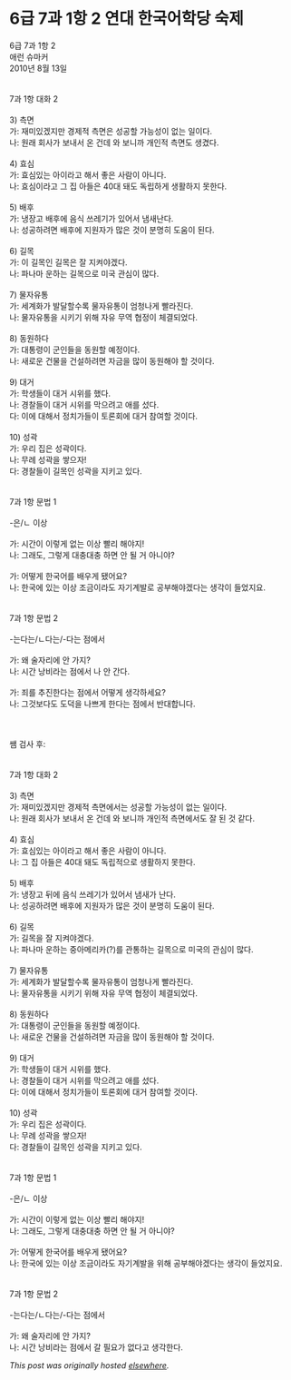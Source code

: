 # 6급 7과 1항 2 연대 한국어학당 숙제

<p>6&#44553; 7&#44284; 1&#54637; 2<br>&#50528;&#47088; &#49800;&#47560;&#52964;<br>2010&#45380; 8&#50900; 13&#51068;<br><br><br>7&#44284; 1&#54637; &#45824;&#54868; 2<br><br>3) &#52769;&#47732;<br>&#44032;: &#51116;&#48120;&#51080;&#44192;&#51648;&#47564; &#44221;&#51228;&#51201; &#52769;&#47732;&#51008; &#49457;&#44277;&#54624; &#44032;&#45733;&#49457;&#51060; &#50630;&#45716; &#51068;&#51060;&#45796;.<br>&#45208;: &#50896;&#47000; &#54924;&#49324;&#44032; &#48372;&#45236;&#49436; &#50728; &#44148;&#45936; &#50752; &#48372;&#45768;&#44620; &#44060;&#51064;&#51201; &#52769;&#47732;&#46020; &#49373;&#44220;&#45796;.<br><br>4) &#54952;&#49900;<br>&#44032;: &#54952;&#49900;&#51080;&#45716; &#50500;&#51060;&#46972;&#44256; &#54644;&#49436; &#51339;&#51008; &#49324;&#46988;&#51060; &#50500;&#45768;&#45796;.<br>&#45208;: &#54952;&#49900;&#51060;&#46972;&#44256; &#44536; &#51665; &#50500;&#46308;&#51008; 40&#45824; &#46076;&#46020; &#46021;&#47549;&#54616;&#44172; &#49373;&#54876;&#54616;&#51648; &#47803;&#54620;&#45796;.<br><br>5) &#48176;&#54980;<br>&#44032;: &#45257;&#51109;&#44256; &#48176;&#54980;&#50640; &#51020;&#49885; &#50416;&#47112;&#44592;&#44032; &#51080;&#50612;&#49436; &#45252;&#49352;&#45212;&#45796;.<br>&#45208;: &#49457;&#44277;&#54616;&#47140;&#47732; &#48176;&#54980;&#50640; &#51648;&#50896;&#51088;&#44032; &#47566;&#51008; &#44163;&#51060; &#48516;&#47749;&#55176; &#46020;&#50880;&#51060; &#46108;&#45796;.<br><br>6) &#44600;&#47785;<br>&#44032;: &#51060; &#44600;&#47785;&#51064; &#44600;&#47785;&#51008; &#51096; &#51648;&#53020;&#50556;&#44192;&#45796;.<br>&#45208;: &#54028;&#45208;&#47560; &#50868;&#54616;&#45716; &#44600;&#47785;&#51004;&#47196; &#48120;&#44397; &#44288;&#49900;&#51060; &#47566;&#45796;.<br><br>7) &#47932;&#51088;&#50976;&#53685;<br>&#44032;: &#49464;&#44228;&#54868;&#44032; &#48156;&#45804;&#54624;&#49688;&#47197; &#47932;&#51088;&#50976;&#53685;&#51060; &#50628;&#52397;&#45208;&#44172; &#48744;&#46972;&#51652;&#45796;.<br>&#45208;: &#47932;&#51088;&#50976;&#53685;&#51012; &#49884;&#53412;&#44592; &#50948;&#54644; &#51088;&#50976; &#47924;&#50669; &#54801;&#51221;&#51060; &#52404;&#44208;&#46104;&#50632;&#45796;.<br><br>8) &#46041;&#50896;&#54616;&#45796;<br>&#44032;: &#45824;&#53685;&#47161;&#51060; &#44400;&#51064;&#46308;&#51012; &#46041;&#50896;&#54624; &#50696;&#51221;&#51060;&#45796;.<br>&#45208;: &#49352;&#47196;&#50868; &#44148;&#47932;&#51012; &#44148;&#49444;&#54616;&#47140;&#47732; &#51088;&#44552;&#51012; &#47566;&#51060; &#46041;&#50896;&#54644;&#50556; &#54624; &#44163;&#51060;&#45796;.<br><br>9) &#45824;&#44144;<br>&#44032;: &#54617;&#49373;&#46308;&#51060; &#45824;&#44144; &#49884;&#50948;&#47484; &#54664;&#45796;.<br>&#45208;: &#44221;&#52272;&#46308;&#51060; &#45824;&#44144; &#49884;&#50948;&#47484; &#47561;&#51004;&#47140;&#44256; &#50528;&#47484; &#49456;&#45796;.<br>&#45796;: &#51060;&#50640; &#45824;&#54644;&#49436; &#51221;&#52824;&#44032;&#46308;&#51060; &#53664;&#47200;&#54924;&#50640; &#45824;&#44144; &#52280;&#50668;&#54624; &#44163;&#51060;&#45796;.<br><br>10) &#49457;&#44285;<br>&#44032;: &#50864;&#47532; &#51665;&#51008; &#49457;&#44285;&#51060;&#45796;.<br>&#45208;: &#47924;&#47168; &#49457;&#44285;&#51012; &#49939;&#51004;&#51088;!<br>&#45796;: &#44221;&#52272;&#46308;&#51060; &#44600;&#47785;&#51064; &#49457;&#44285;&#51012; &#51648;&#53412;&#44256; &#51080;&#45796;.<br><br><br>7&#44284; 1&#54637; &#47928;&#48277; 1<br><br>-&#51008;/&#12596; &#51060;&#49345;<br><br>&#44032;: &#49884;&#44036;&#51060; &#51060;&#47111;&#44172; &#50630;&#45716; &#51060;&#49345; &#48744;&#47532; &#54644;&#50556;&#51648;!<br>&#45208;: &#44536;&#47000;&#46020;, &#44536;&#47111;&#44172; &#45824;&#52649;&#45824;&#52649; &#54616;&#47732; &#50504; &#46112; &#44144; &#50500;&#45768;&#50556;?<br><br>&#44032;: &#50612;&#46523;&#44172; &#54620;&#44397;&#50612;&#47484; &#48176;&#50864;&#44172; &#46096;&#50612;&#50836;?<br>&#45208;: &#54620;&#44397;&#50640; &#51080;&#45716; &#51060;&#49345; &#51312;&#44552;&#51060;&#46972;&#46020; &#51088;&#44592;&#44228;&#48156;&#47196; &#44277;&#48512;&#54644;&#50556;&#44192;&#45796;&#45716; &#49373;&#44033;&#51060; &#46308;&#50632;&#51648;&#50836;.<br><br><br>7&#44284; 1&#54637; &#47928;&#48277; 2<br><br>-&#45716;&#45796;&#45716;/&#12596;&#45796;&#45716;/-&#45796;&#45716; &#51216;&#50640;&#49436;<br><br>&#44032;: &#50780; &#49696;&#51088;&#47532;&#50640; &#50504; &#44032;&#51648;?<br>&#45208;: &#49884;&#44036; &#45229;&#48708;&#46972;&#45716; &#51216;&#50640;&#49436; &#45208; &#50504; &#44036;&#45796;.<br><br>&#44032;: &#51396;&#47484; &#52628;&#51652;&#54620;&#45796;&#45716; &#51216;&#50640;&#49436; &#50612;&#46523;&#44172; &#49373;&#44033;&#54616;&#49464;&#50836;?<br>&#45208;: &#44536;&#44163;&#48372;&#45796;&#46020; &#46020;&#45909;&#51012; &#45208;&#49240;&#44172; &#54620;&#45796;&#45716; &#51216;&#50640;&#49436; &#48152;&#45824;&#54633;&#45768;&#45796;.<br><br><br><br>&#49956; &#44160;&#49324; &#54980;:<br><br><br>7&#44284; 1&#54637; &#45824;&#54868; 2<br><br>3) &#52769;&#47732;<br>&#44032;: &#51116;&#48120;&#51080;&#44192;&#51648;&#47564; &#44221;&#51228;&#51201; &#52769;&#47732;&#50640;&#49436;&#45716; &#49457;&#44277;&#54624; &#44032;&#45733;&#49457;&#51060; &#50630;&#45716; &#51068;&#51060;&#45796;.<br>&#45208;: &#50896;&#47000; &#54924;&#49324;&#44032; &#48372;&#45236;&#49436; &#50728; &#44148;&#45936; &#50752; &#48372;&#45768;&#44620; &#44060;&#51064;&#51201; &#52769;&#47732;&#50640;&#49436;&#46020; &#51096; &#46108; &#44163; &#44057;&#45796;.<br><br>4) &#54952;&#49900;<br>&#44032;: &#54952;&#49900;&#51080;&#45716; &#50500;&#51060;&#46972;&#44256; &#54644;&#49436; &#51339;&#51008; &#49324;&#46988;&#51060; &#50500;&#45768;&#45796;.<br>&#45208;: &#44536; &#51665; &#50500;&#46308;&#51008; 40&#45824; &#46076;&#46020; &#46021;&#47549;&#51201;&#51004;&#47196; &#49373;&#54876;&#54616;&#51648; &#47803;&#54620;&#45796;.<br><br>5) &#48176;&#54980;<br>&#44032;: &#45257;&#51109;&#44256; &#46244;&#50640; &#51020;&#49885; &#50416;&#47112;&#44592;&#44032; &#51080;&#50612;&#49436; &#45252;&#49352;&#44032; &#45212;&#45796;.<br>&#45208;: &#49457;&#44277;&#54616;&#47140;&#47732; &#48176;&#54980;&#50640; &#51648;&#50896;&#51088;&#44032; &#47566;&#51008; &#44163;&#51060; &#48516;&#47749;&#55176; &#46020;&#50880;&#51060; &#46108;&#45796;.<br><br>6) &#44600;&#47785;<br>&#44032;: &#44600;&#47785;&#51012; &#51096; &#51648;&#53020;&#50556;&#44192;&#45796;.<br>&#45208;: &#54028;&#45208;&#47560; &#50868;&#54616;&#45716; &#51473;&#50500;&#47700;&#47532;&#52852;(?)&#47484; &#44288;&#53685;&#54616;&#45716; &#44600;&#47785;&#51004;&#47196; &#48120;&#44397;&#51032; &#44288;&#49900;&#51060; &#47566;&#45796;.<br><br>7) &#47932;&#51088;&#50976;&#53685;<br>&#44032;: &#49464;&#44228;&#54868;&#44032; &#48156;&#45804;&#54624;&#49688;&#47197; &#47932;&#51088;&#50976;&#53685;&#51060; &#50628;&#52397;&#45208;&#44172; &#48744;&#46972;&#51652;&#45796;.<br>&#45208;: &#47932;&#51088;&#50976;&#53685;&#51012; &#49884;&#53412;&#44592; &#50948;&#54644; &#51088;&#50976; &#47924;&#50669; &#54801;&#51221;&#51060; &#52404;&#44208;&#46104;&#50632;&#45796;.<br><br>8) &#46041;&#50896;&#54616;&#45796;<br>&#44032;: &#45824;&#53685;&#47161;&#51060; &#44400;&#51064;&#46308;&#51012; &#46041;&#50896;&#54624; &#50696;&#51221;&#51060;&#45796;.<br>&#45208;: &#49352;&#47196;&#50868; &#44148;&#47932;&#51012; &#44148;&#49444;&#54616;&#47140;&#47732; &#51088;&#44552;&#51012; &#47566;&#51060; &#46041;&#50896;&#54644;&#50556; &#54624; &#44163;&#51060;&#45796;.<br><br>9) &#45824;&#44144;<br>&#44032;: &#54617;&#49373;&#46308;&#51060; &#45824;&#44144; &#49884;&#50948;&#47484; &#54664;&#45796;.<br>&#45208;: &#44221;&#52272;&#46308;&#51060; &#45824;&#44144; &#49884;&#50948;&#47484; &#47561;&#51004;&#47140;&#44256; &#50528;&#47484; &#49456;&#45796;.<br>&#45796;: &#51060;&#50640; &#45824;&#54644;&#49436; &#51221;&#52824;&#44032;&#46308;&#51060; &#53664;&#47200;&#54924;&#50640; &#45824;&#44144; &#52280;&#50668;&#54624; &#44163;&#51060;&#45796;.<br><br>10) &#49457;&#44285;<br>&#44032;: &#50864;&#47532; &#51665;&#51008; &#49457;&#44285;&#51060;&#45796;.<br>&#45208;: &#47924;&#47168; &#49457;&#44285;&#51012; &#49939;&#51004;&#51088;!<br>&#45796;: &#44221;&#52272;&#46308;&#51060; &#44600;&#47785;&#51064; &#49457;&#44285;&#51012; &#51648;&#53412;&#44256; &#51080;&#45796;.<br><br><br>7&#44284; 1&#54637; &#47928;&#48277; 1<br><br>-&#51008;/&#12596; &#51060;&#49345;<br><br>&#44032;: &#49884;&#44036;&#51060; &#51060;&#47111;&#44172; &#50630;&#45716; &#51060;&#49345; &#48744;&#47532; &#54644;&#50556;&#51648;!<br>&#45208;: &#44536;&#47000;&#46020;, &#44536;&#47111;&#44172; &#45824;&#52649;&#45824;&#52649; &#54616;&#47732; &#50504; &#46112; &#44144; &#50500;&#45768;&#50556;?<br><br>&#44032;: &#50612;&#46523;&#44172; &#54620;&#44397;&#50612;&#47484; &#48176;&#50864;&#44172; &#46096;&#50612;&#50836;?<br>&#45208;: &#54620;&#44397;&#50640; &#51080;&#45716; &#51060;&#49345; &#51312;&#44552;&#51060;&#46972;&#46020; &#51088;&#44592;&#44228;&#48156;&#51012; &#50948;&#54644; &#44277;&#48512;&#54644;&#50556;&#44192;&#45796;&#45716; &#49373;&#44033;&#51060; &#46308;&#50632;&#51648;&#50836;.<br><br><br>7&#44284; 1&#54637; &#47928;&#48277; 2<br><br>-&#45716;&#45796;&#45716;/&#12596;&#45796;&#45716;/-&#45796;&#45716; &#51216;&#50640;&#49436;<br><br>&#44032;: &#50780; &#49696;&#51088;&#47532;&#50640; &#50504; &#44032;&#51648;?<br>&#45208;: &#49884;&#44036; &#45229;&#48708;&#46972;&#45716; &#51216;&#50640;&#49436; &#44040; &#54596;&#50836;&#44032; &#50630;&#45796;&#44256; &#49373;&#44033;&#54620;&#45796;.</p>


*This post was originally hosted [elsewhere](http://planspace.blogspot.com/2010/08/6-7-1-2.html).*
